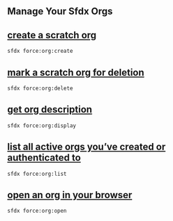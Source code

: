 ## Manage Your Sfdx Orgs



## [create a scratch org](./createascratchorg.md)

 ``` sfdx force:org:create ```  

## [mark a scratch org for deletion](./markascratchorgfordeletion.md)

 ``` sfdx force:org:delete ```  

## [get org description](./getorgdescription.md)

 ``` sfdx force:org:display ```  

## [list all active orgs you’ve created or authenticated to](./listallactiveorgsyouvecreatedorauthenticatedto.md)

 ``` sfdx force:org:list ```  

## [open an org in your browser](./openanorginyourbrowser.md)

 ``` sfdx force:org:open ```  

